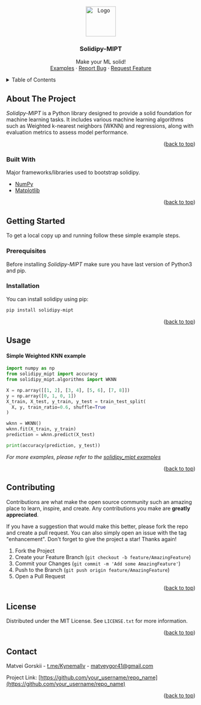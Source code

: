 <a id="readme-top"></a>



<!-- PROJECT LOGO -->
<br />
<div align="center">
  <a href="https://github.com/Kynemallv/python_mipt_dafe/blob/main/homeworks/sem2_hw1/solidipy_framework/">
    <img src="https://github.com/Kynemallv/python_mipt_dafe/blob/main/homeworks/sem2_hw1/solidipy_framework/assets/images/logo.png?raw=true" alt="Logo" width="80" height="80">
  </a>

  <h3 align="center">Solidipy-MIPT</h3>

  <p align="center">
    Make your ML solid!
    <br />
    <a href="https://github.com/Kynemallv/python_mipt_dafe/tree/main/homeworks/sem2_hw1/solidipy_framework/examples">Examples</a>
    ·
    <a href="https://github.com/Kynemallv/python_mipt_dafe/issues/new?labels=bug&template=bug-report---.md">Report Bug</a>
    ·
    <a href="https://github.com/Kynemallv/python_mipt_dafe/issues/new?labels=enhancement&template=feature-request---.md">Request Feature</a>
  </p>
</div>


<!-- TABLE OF CONTENTS -->
<details>
  <summary>Table of Contents</summary>
  <ol>
    <li>
        <a href="#about-the-project">About The Project</a>
      <ul>
        <li><a href="#built-with">Built With</a></li>
      </ul>
    </li>
    <li>
      <a href="#getting-started">Getting Started</a>
      <ul>
        <li><a href="#prerequisites">Prerequisites</a></li>
        <li><a href="#installation">Installation</a></li>
      </ul>
    </li>
    <li><a href="#usage">Usage</a></li>
    <li><a href="#contributing">Contributing</a></li>
    <li><a href="#license">License</a></li>
    <li><a href="#contact">Contact</a></li>
  </ol>
</details>



<!-- ABOUT THE PROJECT -->
## About The Project

*Solidipy-MIPT* is a Python library designed to provide a solid foundation for machine learning tasks. It includes various machine learning algorithms such as Weighted k-nearest neighbors (WKNN) and regressions, along with evaluation metrics to assess model performance.


<p align="right">(<a href="#readme-top">back to top</a>)</p>



### Built With

Major frameworks/libraries used to bootstrap solidipy.

* [NumPy](https://numpy.org/)
* [Matplotlib](https://matplotlib.org/)


<p align="right">(<a href="#readme-top">back to top</a>)</p>



<!-- GETTING STARTED -->
## Getting Started

To get a local copy up and running follow these simple example steps.

### Prerequisites

Before installing *Solidipy-MIPT* make sure you have last version of Python3 and pip.

### Installation

You can install solidipy using pip:

```bash
pip install solidipy-mipt
```

<p align="right">(<a href="#readme-top">back to top</a>)</p>



<!-- USAGE EXAMPLES -->
## Usage

#### Simple Weighted KNN example
```python
import numpy as np
from solidipy_mipt import accuracy
from solidipy_mipt.algorithms import WKNN

X = np.array([[1, 2], [3, 4], [5, 6], [7, 8]])
y = np.array([0, 1, 0, 1])
X_train, X_test, y_train, y_test = train_test_split(
  X, y, train_ratio=0.6, shuffle=True
)

wknn = WKNN()
wknn.fit(X_train, y_train)
prediction = wknn.predict(X_test)

print(accuracy(prediction, y_test))
```

_For more examples, please refer to the [solidipy_mipt examples](https://github.com/Kynemallv/python_mipt_dafe/tree/main/homeworks/sem2_hw1/solidipy_framework/examples)_

<p align="right">(<a href="#readme-top">back to top</a>)</p>



<!-- CONTRIBUTING -->
## Contributing

Contributions are what make the open source community such an amazing place to learn, inspire, and create. Any contributions you make are **greatly appreciated**.

If you have a suggestion that would make this better, please fork the repo and create a pull request. You can also simply open an issue with the tag "enhancement".
Don't forget to give the project a star! Thanks again!

1. Fork the Project
2. Create your Feature Branch (`git checkout -b feature/AmazingFeature`)
3. Commit your Changes (`git commit -m 'Add some AmazingFeature'`)
4. Push to the Branch (`git push origin feature/AmazingFeature`)
5. Open a Pull Request

<p align="right">(<a href="#readme-top">back to top</a>)</p>



<!-- LICENSE -->
## License

Distributed under the MIT License. See `LICENSE.txt` for more information.

<p align="right">(<a href="#readme-top">back to top</a>)</p>



<!-- CONTACT -->
## Contact

Matvei Gorskii - [t.me/Kynemallv](https://twitter.com/your_username) - matveygor41@gmail.com

Project Link: [https://github.com/your_username/repo_name](https://github.com/your_username/repo_name)

<p align="right">(<a href="#readme-top">back to top</a>)</p>
